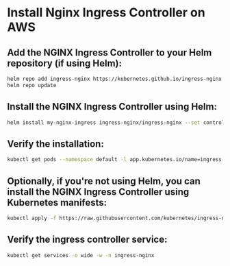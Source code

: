 # Install Nginx Ingress Controller on AWS

## Add the NGINX Ingress Controller to your Helm repository (if using Helm):

```bash
helm repo add ingress-nginx https://kubernetes.github.io/ingress-nginx
helm repo update
```
## Install the NGINX Ingress Controller using Helm:
```bash
helm install my-nginx-ingress ingress-nginx/ingress-nginx --set controller.replicaCount=2
```
## Verify the installation:

```bash
kubectl get pods --namespace default -l app.kubernetes.io/name=ingress-nginx --watch
```
## Optionally, if you're not using Helm, you can install the NGINX Ingress Controller using Kubernetes manifests:

```bash
kubectl apply -f https://raw.githubusercontent.com/kubernetes/ingress-nginx/controller-v1.11.1/deploy/static/provider/aws/deploy.yaml
```

## Verify the ingress controller service:
```bash
kubectl get services -o wide -w -n ingress-nginx
```
